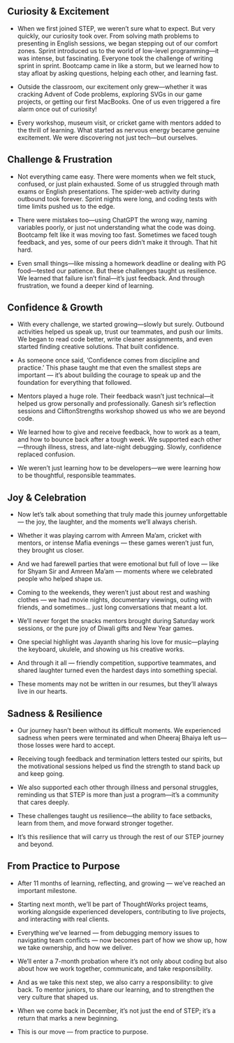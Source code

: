 ## Curiosity & Excitement

- When we first joined STEP, we weren’t sure what to expect. But very quickly, our curiosity took over. From solving math problems to presenting in English sessions, we began stepping out of our comfort zones. Sprint introduced us to the world of low-level programming—it was intense, but fascinating. Everyone took the challenge of writing sprint in sprint. Bootcamp came in like a storm, but we learned how to stay afloat by asking questions, helping each other, and learning fast.

- Outside the classroom, our excitement only grew—whether it was cracking Advent of Code problems, exploring SVGs in our game projects, or getting our first MacBooks. One of us even triggered a fire alarm once out of curiosity!

- Every workshop, museum visit, or cricket game with mentors added to the thrill of learning. What started as nervous energy became genuine excitement. We were discovering not just tech—but ourselves.

## Challenge & Frustration

- Not everything came easy. There were moments when we felt stuck, confused, or just plain exhausted. Some of us struggled through math exams or English presentations. The spider-web activity during outbound took forever. Sprint nights were long, and coding tests with time limits pushed us to the edge.

- There were mistakes too—using ChatGPT the wrong way, naming variables poorly, or just not understanding what the code was doing. Bootcamp felt like it was moving too fast. Sometimes we faced tough feedback, and yes, some of our peers didn’t make it through. That hit hard.

- Even small things—like missing a homework deadline or dealing with PG food—tested our patience. But these challenges taught us resilience. We learned that failure isn’t final—it’s just feedback. And through frustration, we found a deeper kind of learning.

## Confidence & Growth

- With every challenge, we started growing—slowly but surely. Outbound activities helped us speak up, trust our teammates, and push our limits. We began to read code better, write cleaner assignments, and even started finding creative solutions. That built confidence.

- As someone once said, ‘Confidence comes from discipline and practice.’ This phase taught me that even the smallest steps are important — it’s about building the courage to speak up and the foundation for everything that followed.

- Mentors played a huge role. Their feedback wasn’t just technical—it helped us grow personally and professionally. Ganesh sir’s reflection sessions and CliftonStrengths workshop showed us who we are beyond code.

- We learned how to give and receive feedback, how to work as a team, and how to bounce back after a tough week. We supported each other—through illness, stress, and late-night debugging. Slowly, confidence replaced confusion.

- We weren’t just learning how to be developers—we were learning how to be thoughtful, responsible teammates.

## Joy & Celebration

- Now let’s talk about something that truly made this journey unforgettable — the joy, the laughter, and the moments we’ll always cherish.

- Whether it was playing carrom with Amreen Ma’am, cricket with mentors, or intense Mafia evenings — these games weren’t just fun, they brought us closer.

- And we had farewell parties that were emotional but full of love — like for Shyam Sir and Amreen Ma’am — moments where we celebrated people who helped shape us.

- Coming to the weekends, they weren’t just about rest and washing clothes — we had movie nights, documentary viewings, outing with friends, and sometimes… just long conversations that meant a lot.

- We’ll never forget the snacks mentors brought during Saturday work sessions, or the pure joy of Diwali gifts and New Year games.

- One special highlight was Jayanth sharing his love for music—playing the keyboard, ukulele, and showing us his creative works.

- And through it all — friendly competition, supportive teammates, and shared laughter turned even the hardest days into something special.

- These moments may not be written in our resumes, but they’ll always live in our hearts.

## Sadness & Resilience

- Our journey hasn’t been without its difficult moments. We experienced sadness when peers were terminated and when Dheeraj Bhaiya left us—those losses were hard to accept.

- Receiving tough feedback and termination letters tested our spirits, but the motivational sessions helped us find the strength to stand back up and keep going.

- We also supported each other through illness and personal struggles, reminding us that STEP is more than just a program—it’s a community that cares deeply.

- These challenges taught us resilience—the ability to face setbacks, learn from them, and move forward stronger together.

- It’s this resilience that will carry us through the rest of our STEP journey and beyond.

## From Practice to Purpose

- After 11 months of learning, reflecting, and growing — we’ve reached an important milestone.

- Starting next month, we’ll be part of ThoughtWorks project teams, working alongside experienced developers, contributing to live projects, and interacting with real clients.

- Everything we’ve learned — from debugging memory issues to navigating team conflicts — now becomes part of how we show up, how we take ownership, and how we deliver.

- We’ll enter a 7-month probation where it’s not only about coding but also about how we work together, communicate, and take responsibility.

- And as we take this next step, we also carry a responsibility: to give back. To mentor juniors, to share our learning, and to strengthen the very culture that shaped us.

- When we come back in December, it’s not just the end of STEP; it’s a return that marks a new beginning.

- This is our move — from practice to purpose.